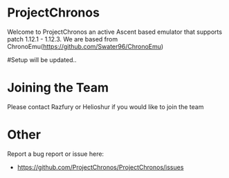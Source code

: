 # ProjectChronos
Welcome to ProjectChronos an active Ascent based emulator that supports patch 1.12.1 - 1.12.3. We are based from ChronoEmu(https://github.com/Swater96/ChronoEmu)

#Setup
will be updated..

# Joining the Team
Please contact Razfury or Helioshur if you would like to join the team

# Other
Report a bug report or issue here: 
* https://github.com/ProjectChronos/ProjectChronos/issues


